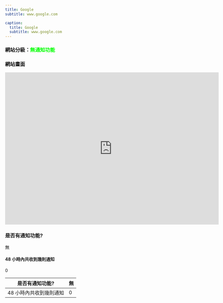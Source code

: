 ```yaml
---
title: Google
subtitle: www.google.com

caption:
  title: Google
  subtitle: www.google.com
---
```


<h3>網站分級：<font color="#00FF00">無通知功能</font></h3>
<h3>網站畫面</h3>
<embed src="https://web.archive.org/web/www.google.com.tw" style="width:700px; height: 500px;">

### 是否有通知功能?
無

#### 48 小時內共收到幾則通知
0

| 是否有通知功能? | 無 |
| ---- | ---- |
| 48 小時內共收到幾則通知 | 0 |
